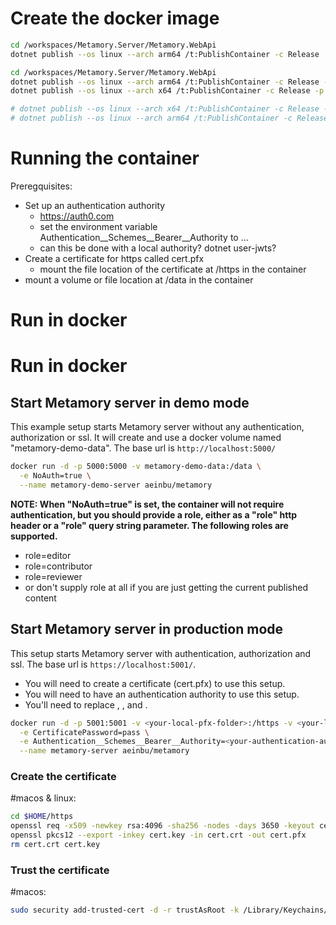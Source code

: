 # Create the docker image

``` bash
cd /workspaces/Metamory.Server/Metamory.WebApi
dotnet publish --os linux --arch arm64 /t:PublishContainer -c Release
```



``` bash
cd /workspaces/Metamory.Server/Metamory.WebApi
dotnet publish --os linux --arch arm64 /t:PublishContainer -c Release -p ContainerImageTags='"latest;2024-02-05"'
dotnet publish --os linux --arch x64 /t:PublishContainer -c Release -p ContainerImageTags='"latest-x64;2024-02-05-x64"'

# dotnet publish --os linux --arch x64 /t:PublishContainer -c Release -p ContainerImageTags=$(date +%F)-x64
# dotnet publish --os linux --arch arm64 /t:PublishContainer -c Release -p ContainerImageTags=$(date +%F)
```

# Running the container
Preregquisites:
- Set up an authentication authority
    - https://auth0.com
    - set the environment variable Authentication__Schemes__Bearer__Authority to ...
    - can this be done with a local authority? dotnet user-jwts?
- Create a certificate for https called cert.pfx
    - mount the file location of the certificate at /https in the container
- mount a volume or file location at /data in the container

# Run in docker
# Run in docker
## Start Metamory server in demo mode
This example setup starts Metamory server without any authentication, authorization or ssl. It will create and use a docker volume named "metamory-demo-data". The base url is `http://localhost:5000/`

``` bash
docker run -d -p 5000:5000 -v metamory-demo-data:/data \
  -e NoAuth=true \
  --name metamory-demo-server aeinbu/metamory
```
__NOTE: When "NoAuth=true" is set, the container will not require authentication, but you should provide a role, either as a "role" http header or a "role" query string parameter. The following roles are supported.__
- role=editor
- role=contributor
- role=reviewer
- or don't supply role at all if you are just getting the current published content


## Start Metamory server in production mode
This setup starts Metamory server with authentication, authorization and ssl. The base url is `https://localhost:5001/`.
- You will need to create a certificate (cert.pfx) to use this setup.
- You will need to have an authentication authority to use this setup.
- You'll need to replace <your-local-pfx-folder>, <your-local-data-folder>, <your-certificate-password> and <your-authentication-authority>.

``` bash
docker run -d -p 5001:5001 -v <your-local-pfx-folder>:/https -v <your-local-data-folder>:/data \
  -e CertificatePassword=pass \
  -e Authentication__Schemes__Bearer__Authority=<your-authentication-authority> \
  --name metamory-server aeinbu/metamory
```


### Create the certificate

#macos & linux:
```bash
cd $HOME/https
openssl req -x509 -newkey rsa:4096 -sha256 -nodes -days 3650 -keyout cert.key -out cert.crt
openssl pkcs12 --export -inkey cert.key -in cert.crt -out cert.pfx
rm cert.crt cert.key
```
### Trust the certificate
#macos:
``` bash
sudo security add-trusted-cert -d -r trustAsRoot -k /Library/Keychains/System.keychain cert.pfx
```